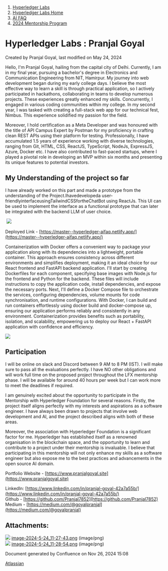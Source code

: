 1. [Hyperledger Labs](index.html)
2. [Hyperledger Labs Home](Hyperledger-Labs-Home_20283400.html)
3. [AI FAQ](AI-FAQ_20290949.html)
4. [2024 Mentorship Program](2024-Mentorship-Program_20291094.html)

# Hyperledger Labs : Pranjal Goyal

Created by Pranjal Goyal, last modified on May 24, 2024

Hello, I'm Pranjal Goyal, hailing from the capital city of Delhi. Currently, I am in my final year, pursuing a bachelor's degree in Electronics and Communication Engineering from NIT, Hamirpur. My journey into web development began during my early college days. I believe the most effective way to learn a skill is through practical application, so I actively participated in hackathons, collaborating in teams to develop numerous projects. These experiences greatly enhanced my skills. Concurrently, I engaged in various coding communities within my college. In my second year, I was tasked with creating a full-stack web app for our technical fest, Nimbus. This experience solidified my passion for the field.

Moreover, I hold certification as a Meta Developer and was honoured with the title of API Campus Expert by Postman for my proficiency in crafting clean REST APIs using their platform for testing. Professionally, I have accumulated 1.5 years of experience working with diverse technologies, ranging from Git, HTML, CSS, ReactJS, TypeScript, NodeJs, ExpressJS, Azure, Docker etc. I have also contributed to fast-paced startups, where I played a pivotal role in developing an MVP within six months and presenting its unique features to potential investors.

## My Understanding of the project so far

I have already worked on this part and made a prototype from the understanding of the Project.Ihavedevelopeda user-friendlyinterfaceusingTailwindCSSfortheChatBot using ReactJs. This UI can be used to implement the interface as a functional prototype that can later be integrated with the backend LLM of user choice.

 ![](attachments/20291202/20294621.png?height=400)

Deployed Link - [https://master--hyperledger-aifaq.netlify.app/](https://master--hyperledger-aifaq.netlify.app/)

Containerization with Docker offers a convenient way to package your application along with its dependencies into a lightweight, portable container. This approach ensures consistency across different environments and simplifies deployment, making it an ideal choice for our React frontend and FastAPI backend application. I'll start by creating Dockerfiles for each component, specifying base images with Node.js for the frontend and Python for the backend. These files will include instructions to copy the application code, install dependencies, and expose the necessary ports. Next, I'll define a Docker Compose file to orchestrate the services, configuring dependencies, volume mounts for code synchronisation, and runtime configurations. With Docker, I can build and run containers effortlessly using docker build and docker-compose up, ensuring our application performs reliably and consistently in any environment. Containerization provides benefits such as portability, isolation, and scalability, empowering us to deploy our React + FastAPI application with confidence and efficiency.

![](attachments/20291202/20294622.png?height=400)

## Participation

I will be online on slack and Discord between 9 AM to 8 PM (IST). I will make sure to pass all the evaluations perfectly. I have NO other obligations and will work full time on the proposed project throughout the LFX mentorship phase. I will be available for around 40 hours per week but I can work more to meet the deadlines if required. 

I am genuinely excited about the opportunity to participate in the Mentorship with Hyperledger Foundation for several reasons. Firstly, the project itself aligns perfectly with my interests and aspirations as a software engineer. I have always been drawn to projects that involve web development and AI, and the project described aligns with both of these areas.

Moreover, the association with Hyperledger Foundation is a significant factor for me. Hyperledger has established itself as a renowned organisation in the blockchain space, and the opportunity to learn and contribute to a project under their mentorship is invaluable. I believe that participating in this mentorship will not only enhance my skills as a software engineer but also expose me to the best practices and advancements in the open source AI domain.

Portfolio Website - [https://www.pranjalgoyal.site](https://www.pranjalgoyal.site)

LinkedIn: [https://www.linkedin.com/in/pranjal-goyal-42a7a55b/](https://www.linkedin.com/in/pranjal-goyal-42a7a55b/)  
Github - [https://github.com/Pranjal7852](https://github.com/Pranjal7852)  
Medium - [https://medium.com/@goyalpranjal](https://medium.com/@goyalpranjal)

## Attachments:

![](images/icons/bullet_blue.gif) [image-2024-5-24\_11-27-43.png](attachments/20291202/20294621.png) (image/png)  
![](images/icons/bullet_blue.gif) [image-2024-5-24\_11-28-54.png](attachments/20291202/20294622.png) (image/png)

Document generated by Confluence on Nov 26, 2024 15:08

[Atlassian](http://www.atlassian.com/)

